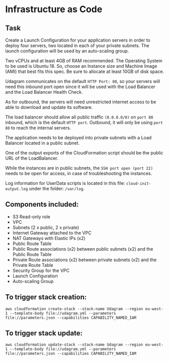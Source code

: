 # Infrastructure as Code

## Task

Create a Launch Configuration for your application servers in order to deploy four servers, two located in each of your private subnets. The launch configuration will be used by an auto-scaling group.

Two vCPUs and at least 4GB of RAM recommended. The Operating System to be used is Ubuntu 18. So, choose an Instance size and Machine Image (AMI) that best fits this spec. Be sure to allocate at least 10GB of disk space.

Udagram communicates on the default `HTTP Port: 80`, so your servers will need this inbound port open since it will be used with the Load Balancer and the Load Balancer Health Check.

As for outbound, the servers will need unrestricted internet access to be able to download and update its software.

The load balancer should allow all public traffic `(0.0.0.0/0)` on `port 80` inbound, which is the default `HTTP port`. Outbound, it will only be using `port 80` to reach the internal servers.

The application needs to be deployed into private subnets with a Load Balancer located in a public subnet.

One of the output exports of the CloudFormation script should be the public URL of the LoadBalancer.

While the instances are in public subnets, the `SSH port open (port 22)` needs to be open for access, in case of troubleshooting the instances.

Log information for UserData scripts is located in this file: `cloud-init-output.log` under the folder: `/var/log`.

## Components included:

- S3 Read-only role
- VPC
- Subnets (2 x public, 2 x private)
- Internet Gateway attached to the VPC
- NAT Gateways with Elastic IPs (x2)
- Public Route Table
- Public Route associations (x2) between public subnets (x2) and the Public Route Table
- Private Route associations (x2) between private subnets (x2) and the Private Route Table
- Security Group for the VPC
- Launch Configuration
- Auto-scaling Group


## To trigger stack creation:

``` aws cloudformation create-stack --stack-name Udagram --region eu-west-1 --template-body file://udagram.yml --parameters file://parameters.json --capabilities CAPABILITY_NAMED_IAM ```


## To trigger stack update:

``` aws cloudformation update-stack --stack-name Udagram --region eu-west-1 --template-body file://udagram.yml --parameters file://parameters.json --capabilities CAPABILITY_NAMED_IAM ```